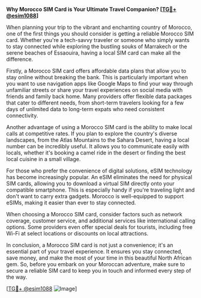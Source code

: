 **Why Morocco SIM Card is Your Ultimate Travel Companion? [[TG💪+ @esim1088](https://t.me/s/esim1088)]**

When planning your trip to the vibrant and enchanting country of Morocco, one of the first things you should consider is getting a reliable Morocco SIM card. Whether you're a tech-savvy traveler or someone who simply wants to stay connected while exploring the bustling souks of Marrakech or the serene beaches of Essaouira, having a local SIM card can make all the difference.

Firstly, a Morocco SIM card offers affordable data plans that allow you to stay online without breaking the bank. This is particularly important when you want to use navigation apps like Google Maps to find your way through unfamiliar streets or share your travel experiences on social media with friends and family back home. Many providers offer flexible data packages that cater to different needs, from short-term travelers looking for a few days of unlimited data to long-term expats who need consistent connectivity.

Another advantage of using a Morocco SIM card is the ability to make local calls at competitive rates. If you plan to explore the country's diverse landscapes, from the Atlas Mountains to the Sahara Desert, having a local number can be incredibly useful. It allows you to communicate easily with locals, whether it's booking a camel ride in the desert or finding the best local cuisine in a small village.

For those who prefer the convenience of digital solutions, eSIM technology has become increasingly popular. An eSIM eliminates the need for physical SIM cards, allowing you to download a virtual SIM directly onto your compatible smartphone. This is especially handy if you're traveling light and don't want to carry extra gadgets. Morocco is well-equipped to support eSIMs, making it easier than ever to stay connected.

When choosing a Morocco SIM card, consider factors such as network coverage, customer service, and additional services like international calling options. Some providers even offer special deals for tourists, including free Wi-Fi at select locations or discounts on local attractions.

In conclusion, a Morocco SIM card is not just a convenience; it's an essential part of your travel experience. It ensures you stay connected, save money, and make the most of your time in this beautiful North African gem. So, before you embark on your Moroccan adventure, make sure to secure a reliable SIM card to keep you in touch and informed every step of the way.

[[TG💪+ @esim1088](https://t.me/s/esim1088) ![Image](https://i.postimg.cc/Y0z9fWf4/image.png)]